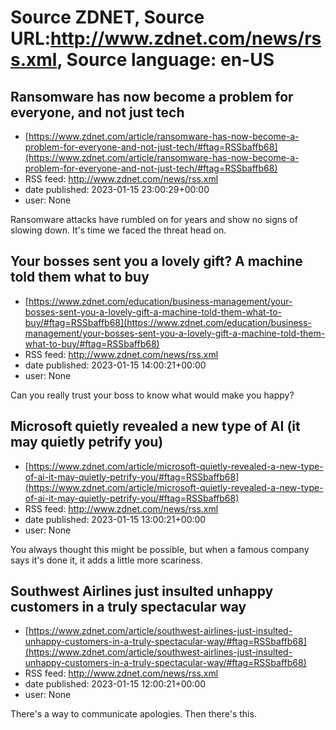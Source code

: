 # Source ZDNET, Source URL:http://www.zdnet.com/news/rss.xml, Source language: en-US

## Ransomware has now become a problem for everyone, and not just tech
 - [https://www.zdnet.com/article/ransomware-has-now-become-a-problem-for-everyone-and-not-just-tech/#ftag=RSSbaffb68](https://www.zdnet.com/article/ransomware-has-now-become-a-problem-for-everyone-and-not-just-tech/#ftag=RSSbaffb68)
 - RSS feed: http://www.zdnet.com/news/rss.xml
 - date published: 2023-01-15 23:00:29+00:00
 - user: None

Ransomware attacks have rumbled on for years and show no signs of slowing down. It's time we faced the threat head on.

## Your bosses sent you a lovely gift? A machine told them what to buy
 - [https://www.zdnet.com/education/business-management/your-bosses-sent-you-a-lovely-gift-a-machine-told-them-what-to-buy/#ftag=RSSbaffb68](https://www.zdnet.com/education/business-management/your-bosses-sent-you-a-lovely-gift-a-machine-told-them-what-to-buy/#ftag=RSSbaffb68)
 - RSS feed: http://www.zdnet.com/news/rss.xml
 - date published: 2023-01-15 14:00:21+00:00
 - user: None

Can you really trust your boss to know what would make you happy?

## Microsoft quietly revealed a new type of AI (it may quietly petrify you)
 - [https://www.zdnet.com/article/microsoft-quietly-revealed-a-new-type-of-ai-it-may-quietly-petrify-you/#ftag=RSSbaffb68](https://www.zdnet.com/article/microsoft-quietly-revealed-a-new-type-of-ai-it-may-quietly-petrify-you/#ftag=RSSbaffb68)
 - RSS feed: http://www.zdnet.com/news/rss.xml
 - date published: 2023-01-15 13:00:21+00:00
 - user: None

You always thought this might be possible, but when a famous company says it's done it, it adds a little more scariness.

## Southwest Airlines just insulted unhappy customers in a truly spectacular way
 - [https://www.zdnet.com/article/southwest-airlines-just-insulted-unhappy-customers-in-a-truly-spectacular-way/#ftag=RSSbaffb68](https://www.zdnet.com/article/southwest-airlines-just-insulted-unhappy-customers-in-a-truly-spectacular-way/#ftag=RSSbaffb68)
 - RSS feed: http://www.zdnet.com/news/rss.xml
 - date published: 2023-01-15 12:00:21+00:00
 - user: None

There's a way to communicate apologies. Then there's this.
